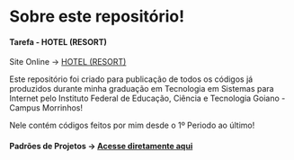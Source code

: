 # Sobre este repositório!

#### Tarefa - HOTEL (RESORT) 

Site Online -> [HOTEL (RESORT)](https://tiosambr.github.io/HOTEL-RESORT/valores.html)

Este repositório foi criado para publicação de todos os códigos já produzidos durante minha graduação em Tecnologia em Sistemas para Internet pelo Instituto Federal de Educação, Ciência e Tecnologia Goiano - Campus Morrinhos!

Nele contém códigos feitos por mim desde o 1º Periodo ao último! 

#### Padrões de Projetos  -> [Acesse diretamente aqui](https://github.com/TIOSAMBR/HOTEL-RESORT)
